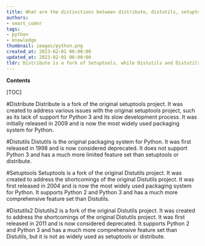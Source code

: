 ```yaml
---
title: What are the distinctions between distribute, distutils, setuptools and distutils2?
authors:
- smart_coder
tags:
- python
- knowledge
thumbnail: images/python.png
created_at: 2023-02-01 00:00:00
updated_at: 2023-02-01 00:00:00
tldr: Distribute is a fork of Setuptools, while Distutils and Distutils2 are both standard library packages that provide a framework for packaging and distributing Python code.
---
```


**Contents**

[TOC]

#Distribute
Distribute is a fork of the original setuptools project. It was created to address various issues with the original setuptools project, such as its lack of support for Python 3 and its slow development process. It was initially released in 2009 and is now the most widely used packaging system for Python.

#Distutils
Distutils is the original packaging system for Python. It was first released in 1998 and is now considered deprecated. It does not support Python 3 and has a much more limited feature set than setuptools or distribute.

#Setuptools
Setuptools is a fork of the original Distutils project. It was created to address the shortcomings of the original Distutils project. It was first released in 2004 and is now the most widely used packaging system for Python. It supports Python 2 and Python 3 and has a much more comprehensive feature set than Distutils.

#Distutils2
Distutils2 is a fork of the original Distutils project. It was created to address the shortcomings of the original Distutils project. It was first released in 2011 and is now considered deprecated. It supports Python 2 and Python 3 and has a much more comprehensive feature set than Distutils, but it is not as widely used as setuptools or distribute.
